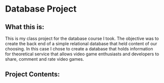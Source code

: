 
# Database Project
## What this is:
This is my class project for the database course I took. The objective was to create the back end of a simple relational database that held 
content of our choosing. In this case I chose to create a database that holds information for theoretical service that allows video game
enthusiasts and developers to share, comment and rate video games. 
## Project Contents:
